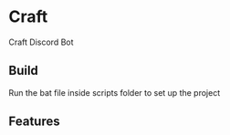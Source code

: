 
# Craft
Craft Discord Bot

## Build
Run the bat file inside scripts folder to set up the project

## Features
